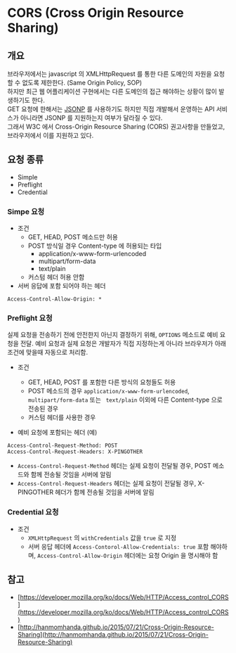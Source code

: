 # CORS (Cross Origin Resource Sharing)
## 개요
브라우저에서는 javascript 의 XMLHttpRequest 를 통한 다른 도메인의 자원을 요청할 수 없도록 제한한다. (Same Origin Policy, SOP)  
하지만 최근 웹 어플리케이션 구현에서는 다른 도메인의 접근 해야하는 상황이 많이 발생하기도 한다.  
GET 요청에 한해서는 [JSONP](https://en.wikipedia.org/wiki/JSONP) 를 사용하기도 하지만 직접 개발해서 운영하는 API 서비스가 아니라면 JSONP 를 지원하는지 여부가 달라질 수 있다.  
그래서 W3C 에서 Cross-Origin Resource Sharing (CORS) 권고사항을 만들었고, 브라우저에서 이를 지원하고 있다.  

## 요청 종류
- Simple
- Preflight
- Credential

### Simpe 요청
- 조건
  - GET, HEAD, POST 메소드만 허용
  - POST 방식일 경우 Content-type 에 허용되는 타입
    - application/x-www-form-urlencoded
    - multipart/form-data
    - text/plain
  - 커스텀 헤더 허용 안함
- 서버 응답에 포함 되어야 하는 헤더
```
Access-Control-Allow-Origin: *
```

### Preflight 요청
실제 요청을 전송하기 전에 안전한지 아닌지 결정하기 위해, ```OPTIONS``` 메소드로 예비 요청을 전달.
예비 요청과 실제 요청은 개발자가 직접 지정하는게 아니라 브라우저가 아래 조건에 맞을때 자동으로 처리함.

- 조건
  - GET, HEAD, POST 를 포함한 다른 방식의 요청들도 허용
  - POST 메소드의 경우 ```application/x-www-form-urlencoded```, ```multipart/form-data``` 또는 ``` text/plain``` 이외에 다른 Content-type 으로 전송된 경우
  - 커스텀 헤더를 사용한 경우

- 예비 요청에 포함되는 헤더 (예)
```
Access-Control-Request-Method: POST
Access-Control-Request-Headers: X-PINGOTHER
```
  - ```Access-Control-Request-Method``` 헤더는 실제 요청이 전달될 경우, POST 메소드와 함께 전송될 것임을 서버에 알림
  - ```Access-Control-Request-Headers``` 헤더는 실제 요청이 전달될 경우, X-PINGOTHER 헤더가 함께 전송될 것임을 서버에 알림

### Credential 요청
- 조건
  - ```XMLHttpRequest``` 의 ```withCredentials``` 값을 ```true``` 로 지정
  - 서버 응답 헤더에 ```Access-Contorol-Allow-Credentials: true``` 포함 해야하며, ```Access-Control-Allow-Origin``` 헤더에는 요청 Origin 을 명시해야 함

## 참고
- [https://developer.mozilla.org/ko/docs/Web/HTTP/Access_control_CORS](https://developer.mozilla.org/ko/docs/Web/HTTP/Access_control_CORS)
- [http://hanmomhanda.github.io/2015/07/21/Cross-Origin-Resource-Sharing](http://hanmomhanda.github.io/2015/07/21/Cross-Origin-Resource-Sharing)
